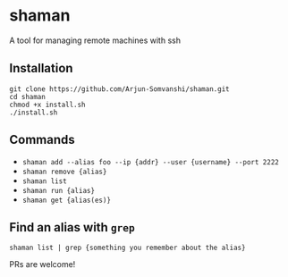 # shaman
A tool for managing remote machines with ssh

## Installation
```
git clone https://github.com/Arjun-Somvanshi/shaman.git
cd shaman
chmod +x install.sh
./install.sh
```

## Commands
* `shaman add --alias foo --ip {addr} --user {username} --port 2222`
* `shaman remove {alias}`
* `shaman list`
* `shaman run {alias}`
* `shaman get {alias(es)}`

## Find an alias with `grep`
`shaman list | grep {something you remember about the alias}`

PRs are welcome!

